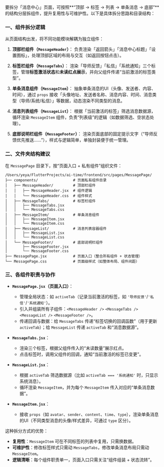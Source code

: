 要拆分「消息中心」页面，可按照**“顶部 -> 标签 -> 列表 -> 单条消息 -> 底部”**的结构分层拆组件，提升复用性与可维护性。以下是具体拆分思路和目录结构：


### 一、组件拆分逻辑
从页面结构出发，将不同功能模块解耦为独立组件：

1. **顶部栏组件（`MessageHeader`）**：
   负责渲染「返回箭头」「消息中心标题」「设置图标」，处理顶部区域的布局与交互（如返回按钮点击）。

2. **标签栏组件（`MessageTabs`）**：
   渲染「导师反馈」「私信」「系统通知」三个标签，管理**标签激活状态**和**未读红点展示**，并向父组件传递“当前激活的标签类型”。

3. **单条消息组件（`MessageItem`）**：
   抽象单条消息的UI（头像、发送者、内容、时间），通过 `props` 接收「头像地址、发送者名称、消息内容、时间、消息类型（导师/系统/私信）」等数据，动态渲染不同类型的消息。

4. **消息列表组件（`MessageList`）**：
   根据「当前激活的标签」筛选消息数据源，循环渲染 `MessageItem` 组件，负责“列表级”的逻辑（如数据筛选、空状态处理）。

5. **底部说明栏组件（`MessageFooter`）**：
   渲染页面底部的固定提示文字（“导师反馈优先推送……”），样式与逻辑简单，单独封装便于统一管理。


### 二、文件夹结构建议
在 `MessagePage` 目录下，按“页面入口 + 私有组件”组织文件：

```
/Users/yeya/FlutterProjects/ai-time/frontend/src/pages/MessagePage/
├── components/                # 页面私有组件目录
│   ├── MessageHeader/         # 顶部栏组件
│   │   ├── MessageHeader.jsx  # 组件逻辑
│   │   └── MessageHeader.css  # 组件样式
│   ├── MessageTabs/           # 标签栏组件
│   │   ├── MessageTabs.jsx
│   │   └── MessageTabs.css
│   ├── MessageItem/           # 单条消息组件
│   │   ├── MessageItem.jsx
│   │   └── MessageItem.css
│   ├── MessageList/           # 消息列表容器组件
│   │   ├── MessageList.jsx
│   │   └── MessageList.css
│   └── MessageFooter/         # 底部说明栏组件
│       ├── MessageFooter.jsx
│       └── MessageFooter.css
├── MessagePage.jsx            # 页面入口（整合所有组件 + 状态管理）
└── MessagePage.css            # 页面级样式（如整体布局、组件间距）
```


### 三、各组件职责与协作
- **`MessagePage.jsx`（页面入口）**：
  - 管理全局状态：如 `activeTab`（记录当前激活的标签，如 `'导师反馈'`/`'私信'`/`'系统通知'`）。
  - 引入并组装所有子组件：`<MessageHeader />` `<MessageTabs />` `<MessageList />` `<MessageFooter />`。
  - 传递回调与数据：给 `MessageTabs` 传递“标签切换的回调函数”（用于更新 `activeTab`）；给 `MessageList` 传递 `activeTab` 和“消息数据源”。

- **`MessageTabs.jsx`**：
  - 渲染三个标签，根据父组件传入的“未读数量”展示红点。
  - 点击标签时，调用父组件的回调，通知“当前激活的标签已变更”。

- **`MessageList.jsx`**：
  - 根据 `activeTab` 筛选数据源（比如 `activeTab === '系统通知'` 时，只显示系统消息）。
  - 循环渲染 `MessageItem`，并为每个 `MessageItem` 传入对应的“单条消息数据”。

- **`MessageItem.jsx`**：
  - 接收 `props`（如 `avatar`、`sender`、`content`、`time`、`type`），渲染单条消息的UI（不同类型消息的头像/样式差异，可通过 `type` 区分）。


这种拆分方式的优势：
- **复用性**：`MessageItem` 可在不同标签的列表中复用，只需换数据。
- **可维护性**：修改标签样式只需动 `MessageTabs`，修改单条消息布局只需动 `MessageItem`。
- **逻辑清晰**：每个组件职责单一，页面入口只需关注“组件组装 + 状态流转”。
